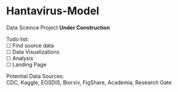 # Hantavirus-Model
Data Sceince Project **Under Construction**

Todo list:  
☐ Find source data  
☐ Data Visualizations  
☐ Analysis  
☐ Landing Page

Potential Data Sources:  
CDC, Kaggle, EOSDIS, Biorxiv, FigShare, Academia, Research Gate
